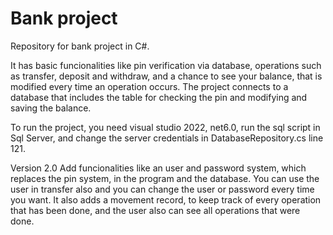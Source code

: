 # Bank project
 Repository for bank project in C#.
 
 It has basic funcionalities like pin verification via database, operations such as transfer, deposit and withdraw, and a chance to see your balance, that is modified every time an operation occurs. The project connects to a database that includes the table for checking the pin and modifying and saving the balance.
 
 To run the project, you need visual studio 2022, net6.0, run the sql script in Sql Server, and change the server credentials in DatabaseRepository.cs line 121.
 
Version 2.0 Add funcionalities like an user and password system, which replaces the pin system, in the program and the database. You can use the user in transfer also and you can change the user or password every time you want. It also adds a movement record, to keep track of every operation that has been done, and the user also can see all operations that were done. 
